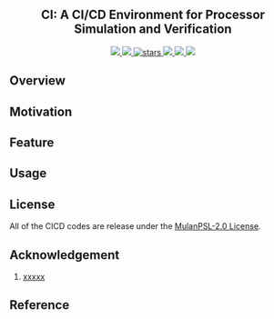 <p align="center">
    <h2 align="center">CI: A CI/CD Environment for Processor Simulation and Verification</h2>
</p>
<p align="center">
    <a href="https://github.com/oscc-soc/ci/actions">
      <img src="https://img.shields.io/github/actions/workflow/status/oscc-soc/ci/unit-test.yml?branch=main&logo=github&style=flat-square">
    </a>
    <a href="./LICENSE">
      <img src="https://img.shields.io/github/license/oscc-soc/ci?color=brightgreen&logo=github&style=flat-square">
    </a>
    <a href="https://github.com/oscc-soc/ci">
      <img alt="stars" src="https://img.shields.io/github/stars/oscc-soc/ci?color=blue&style=flat-square" />
    </a>
    <a href="https://github.com/oscc-soc/ci">
      <img src="https://img.shields.io/tokei/lines/github/oscc-soc/ci?color=red&style=flat-square">
    </a>
    <a href="https://github.com/oscc-soc/ci">
      <img src="https://img.shields.io/badge/toolchain-python-red?style=flat-square">
  </a>
    <a href="./CONTRIBUTING.md">
      <img src="https://img.shields.io/badge/contribution-welcome-brightgreen?style=flat-square">
    </a>
</p>

## Overview
## Motivation
## Feature
## Usage

## License
All of the CICD codes are release under the [MulanPSL-2.0 License](LICENSE).

## Acknowledgement
1. [xxxxx](https://github.com/xxxx)

## Reference
